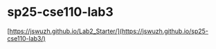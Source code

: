 # sp25-cse110-lab3
 [https://jswuzh.github.io/Lab2_Starter/](https://jswuzh.github.io/sp25-cse110-lab3/)
